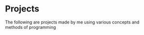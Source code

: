 # Projects
The following are projects made by me using various concepts and methods of programming 

